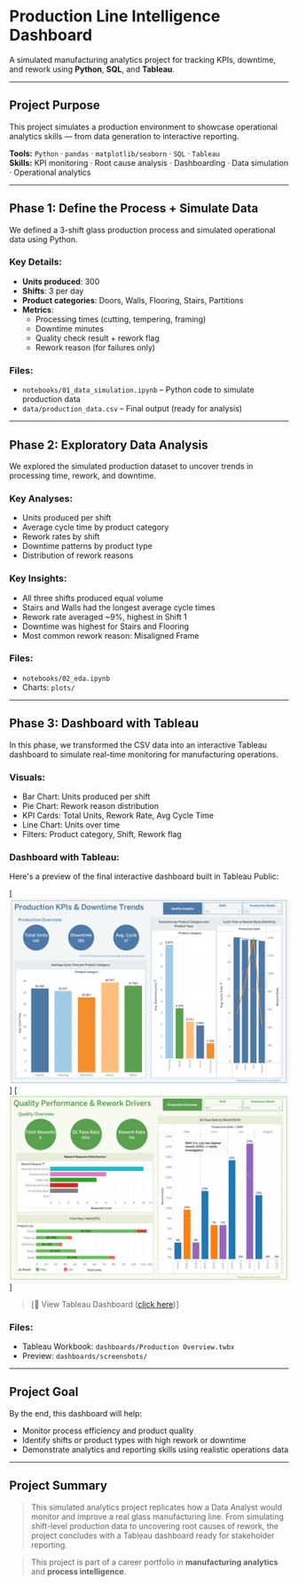 # Production Line Intelligence Dashboard

A simulated manufacturing analytics project for tracking KPIs, downtime, and rework using **Python**, **SQL**, and **Tableau**.

---

## Project Purpose

This project simulates a production environment to showcase operational analytics skills — from data generation to interactive reporting.

**Tools:** `Python` · `pandas` · `matplotlib/seaborn` · `SQL` · `Tableau`  
**Skills:** KPI monitoring · Root cause analysis · Dashboarding · Data simulation · Operational analytics

---

## Phase 1: Define the Process + Simulate Data

We defined a 3-shift glass production process and simulated operational data using Python.

### Key Details:
- **Units produced**: 300  
- **Shifts**: 3 per day  
- **Product categories**: Doors, Walls, Flooring, Stairs, Partitions  
- **Metrics**:
  - Processing times (cutting, tempering, framing)
  - Downtime minutes
  - Quality check result + rework flag
  - Rework reason (for failures only)

### Files:
- `notebooks/01_data_simulation.ipynb` – Python code to simulate production data  
- `data/production_data.csv` – Final output (ready for analysis)

---

## Phase 2: Exploratory Data Analysis

We explored the simulated production dataset to uncover trends in processing time, rework, and downtime.

### Key Analyses:
- Units produced per shift
- Average cycle time by product category
- Rework rates by shift
- Downtime patterns by product type
- Distribution of rework reasons

### Key Insights:
- All three shifts produced equal volume
- Stairs and Walls had the longest average cycle times
- Rework rate averaged ~9%, highest in Shift 1
- Downtime was highest for Stairs and Flooring
- Most common rework reason: Misaligned Frame

### Files:
- `notebooks/02_eda.ipynb`  
- Charts: `plots/`

---

## Phase 3: Dashboard with Tableau

In this phase, we transformed the CSV data into an interactive Tableau dashboard to simulate real-time monitoring for manufacturing operations.

### Visuals:
- Bar Chart: Units produced per shift  
- Pie Chart: Rework reason distribution  
- KPI Cards: Total Units, Rework Rate, Avg Cycle Time  
- Line Chart: Units over time  
- Filters: Product category, Shift, Rework flag  

### Dashboard with Tableau:
Here's a preview of the final interactive dashboard built in Tableau Public:

[![Production Insights Preview](dashboards/screenshots/production_thumbnail.png)]
[![Quality Insights Preview](dashboards/screenshots/quality_thumbnail.png)]

> [🔗 View Tableau Dashboard ([click here](https://public.tableau.com/app/profile/andrea.lopera/viz/ProductionKPIsDowntimeTrends/ProductionOverview))]

### Files:
- Tableau Workbook: `dashboards/Production Overview.twbx`  
- Preview: `dashboards/screenshots/`

---

## Project Goal

By the end, this dashboard will help:
- Monitor process efficiency and product quality  
- Identify shifts or product types with high rework or downtime  
- Demonstrate analytics and reporting skills using realistic operations data

---

## Project Summary

> This simulated analytics project replicates how a Data Analyst would monitor and improve a real glass manufacturing line. From simulating shift-level production data to uncovering root causes of rework, the project concludes with a Tableau dashboard ready for stakeholder reporting.


> This project is part of a career portfolio in **manufacturing analytics** and **process intelligence**.



